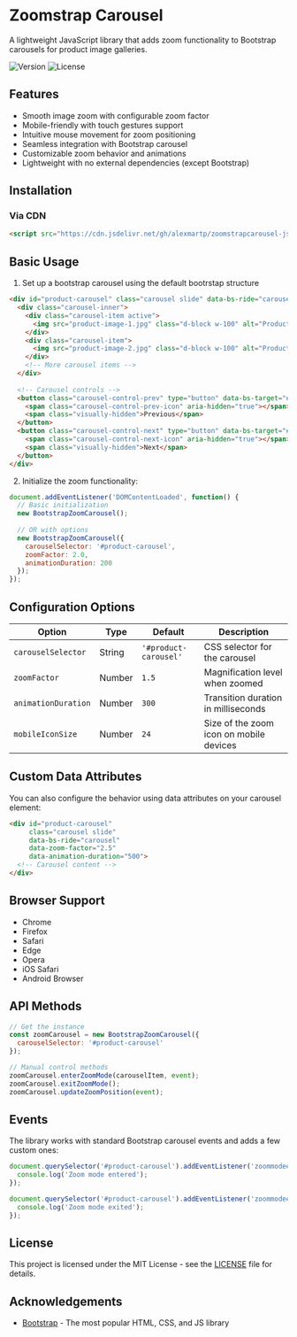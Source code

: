 # Zoomstrap Carousel

A lightweight JavaScript library that adds zoom functionality to Bootstrap carousels for product image galleries.

![Version](https://img.shields.io/badge/version-1.0.0-blue.svg)
![License](https://img.shields.io/badge/license-MIT-green.svg)

## Features

- Smooth image zoom with configurable zoom factor
- Mobile-friendly with touch gestures support
- Intuitive mouse movement for zoom positioning
- Seamless integration with Bootstrap carousel
- Customizable zoom behavior and animations
- Lightweight with no external dependencies (except Bootstrap)

## Installation

### Via CDN

```html
<script src="https://cdn.jsdelivr.net/gh/alexmartp/zoomstrapcarousel-js@1.0.0/dist/zoomstrap-carousel.min.js"></script>
```

## Basic Usage

1. Set up a bootstrap carousel using the default bootrstap structure

```html
<div id="product-carousel" class="carousel slide" data-bs-ride="carousel">
  <div class="carousel-inner">
    <div class="carousel-item active">
      <img src="product-image-1.jpg" class="d-block w-100" alt="Product Image 1">
    </div>
    <div class="carousel-item">
      <img src="product-image-2.jpg" class="d-block w-100" alt="Product Image 2">
    </div>
    <!-- More carousel items -->
  </div>
  
  <!-- Carousel controls -->
  <button class="carousel-control-prev" type="button" data-bs-target="#product-carousel" data-bs-slide="prev">
    <span class="carousel-control-prev-icon" aria-hidden="true"></span>
    <span class="visually-hidden">Previous</span>
  </button>
  <button class="carousel-control-next" type="button" data-bs-target="#product-carousel" data-bs-slide="next">
    <span class="carousel-control-next-icon" aria-hidden="true"></span>
    <span class="visually-hidden">Next</span>
  </button>
</div>
```

2. Initialize the zoom functionality:

```javascript
document.addEventListener('DOMContentLoaded', function() {
  // Basic initialization
  new BootstrapZoomCarousel();
  
  // OR with options
  new BootstrapZoomCarousel({
    carouselSelector: '#product-carousel',
    zoomFactor: 2.0,
    animationDuration: 200
  });
});
```

## Configuration Options

| Option | Type | Default | Description |
|--------|------|---------|-------------|
| `carouselSelector` | String | `'#product-carousel'` | CSS selector for the carousel |
| `zoomFactor` | Number | `1.5` | Magnification level when zoomed |
| `animationDuration` | Number | `300` | Transition duration in milliseconds |
| `mobileIconSize` | Number | `24` | Size of the zoom icon on mobile devices |

## Custom Data Attributes

You can also configure the behavior using data attributes on your carousel element:

```html
<div id="product-carousel" 
     class="carousel slide" 
     data-bs-ride="carousel"
     data-zoom-factor="2.5"
     data-animation-duration="500">
  <!-- Carousel content -->
</div>
```

## Browser Support

- Chrome
- Firefox
- Safari
- Edge
- Opera
- iOS Safari
- Android Browser

## API Methods

```javascript
// Get the instance
const zoomCarousel = new BootstrapZoomCarousel({
  carouselSelector: '#product-carousel'
});

// Manual control methods
zoomCarousel.enterZoomMode(carouselItem, event);
zoomCarousel.exitZoomMode();
zoomCarousel.updateZoomPosition(event);
```

## Events

The library works with standard Bootstrap carousel events and adds a few custom ones:

```javascript
document.querySelector('#product-carousel').addEventListener('zoommodeentered', function(e) {
  console.log('Zoom mode entered');
});

document.querySelector('#product-carousel').addEventListener('zoommodeexited', function(e) {
  console.log('Zoom mode exited');
});
```


## License

This project is licensed under the MIT License - see the [LICENSE](LICENSE) file for details.

## Acknowledgements

- [Bootstrap](https://getbootstrap.com/) - The most popular HTML, CSS, and JS library